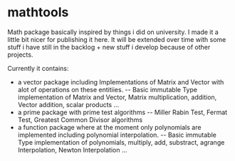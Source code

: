 # mathtools
Math package basically inspired by things i did on university. I made it a little bit nicer for publishing it here.
It will be extended over time with some stuff i have still in the backlog + new stuff i develop because of other projects.

Currently it contains:

- a vector package including Implementations of Matrix and Vector with alot of operations on these entitiies.
-- Basic immutable Type implementation of Matrix and Vector, Matrix multiplication, addition, Vector addition, scalar products ...
- a prime package with prime test algorithms
-- Miller Rabin Test, Fermat Test, Greatest Common Divisor algorithms
- a function  package where at the moment only polynomials are implemented including polynomial interpolation.
-- Basic immutable Type implementation of polynomials, multiply, add, substract, agrange Interpolation, Newton Interpolation ...
